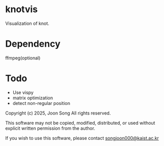 # knotvis
Visualization of knot.

# Dependency
ffmpeg(optional)

# Todo
- Use vispy
- matrix optimization
- detect non-regular position

Copyright (c) 2025, Joon Song
All rights reserved.

This software may not be copied, modified, distributed, or used without explicit written permission from the author.

If you wish to use this software, please contact songjoon000@kaist.ac.kr
